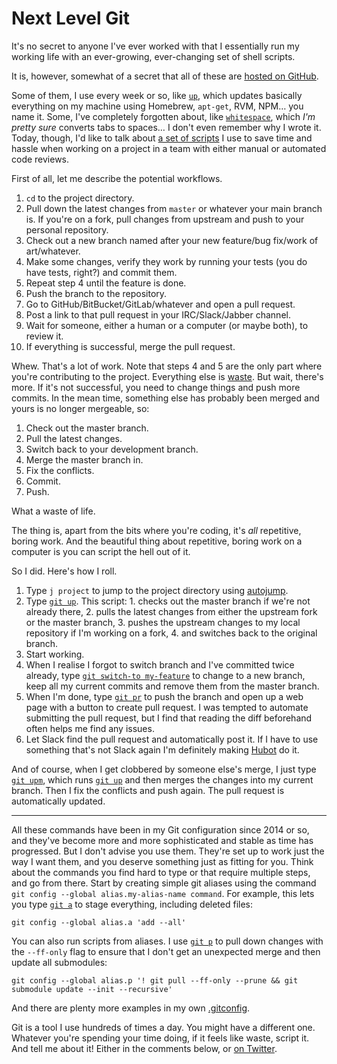 # Next Level Git

It's no secret to anyone I've ever worked with that I essentially run my working life with an ever-growing, ever-changing set of shell scripts.

It is, however, somewhat of a secret that all of these are [hosted on GitHub][FYGM].

Some of them, I use every week or so, like [`up`][up], which updates basically everything on my machine using Homebrew, `apt-get`, RVM, NPM… you name it. Some, I've completely forgotten about, like [`whitespace`][whitespace], which *I'm pretty sure* converts tabs to spaces… I don't even remember why I wrote it. Today, though, I'd like to talk about [a set of scripts][git scripts] I use to save time and hassle when working on a project in a team with either manual or automated code reviews.

[FYGM]: https://github.com/SamirTalwar/fygm
[git scripts]: https://github.com/SamirTalwar/fygm/tree/master/bin/git
[up]: https://github.com/SamirTalwar/fygm/blob/master/bin/unix/up
[whitespace]: https://github.com/SamirTalwar/fygm/blob/master/bin/unix/whitespace

First of all, let me describe the potential workflows.

  1. `cd` to the project directory.
  2. Pull down the latest changes from `master` or whatever your main branch is. If you're on a fork, pull changes from upstream and push to your personal repository.
  3. Check out a new branch named after your new feature/bug fix/work of art/whatever.
  4. Make some changes, verify they work by running your tests (you do have tests, right?) and commit them.
  5. Repeat step 4 until the feature is done.
  6. Push the branch to the repository.
  7. Go to GitHub/BitBucket/GitLab/whatever and open a pull request.
  8. Post a link to that pull request in your IRC/Slack/Jabber channel.
  9. Wait for someone, either a human or a computer (or maybe both), to review it.
  10. If everything is successful, merge the pull request.

Whew. That's a lot of work. Note that steps 4 and 5 are the only part where you're contributing to the project. Everything else is [waste][The 8 Wastes]. But wait, there's more. If it's not successful, you need to change things and push more commits. In the mean time, something else has probably been merged and yours is no longer mergeable, so:

  1. Check out the master branch.
  2. Pull the latest changes.
  3. Switch back to your development branch.
  4. Merge the master branch in.
  5. Fix the conflicts.
  6. Commit.
  7. Push.

What a waste of life.

[The 8 Wastes]: https://goleansixsigma.com/8-wastes/

The thing is, apart from the bits where you're coding, it's *all* repetitive, boring work. And the beautiful thing about repetitive, boring work on a computer is you can script the hell out of it.

So I did. Here's how I roll.

  1. Type `j project` to jump to the project directory using [autojump][].
  2. Type [`git up`][git update-master]. This script:
    1. checks out the master branch if we're not already there,
    2. pulls the latest changes from either the upstream fork or the master branch,
    3. pushes the upstream changes to my local repository if I'm working on a fork,
    4. and switches back to the original branch.
  3. Start working.
  4. When I realise I forgot to switch branch and I've committed twice already, type [`git switch-to my-feature`][git switch-to] to change to a new branch, keep all my current commits and remove them from the master branch.
  5. When I'm done, type [`git pr`][git pull-request] to push the branch and open up a web page with a button to create pull request. I was tempted to automate submitting the pull request, but I find that reading the diff beforehand often helps me find any issues.
  6. Let Slack find the pull request and automatically post it. If I have to use something that's not Slack again I'm definitely making [Hubot][] do it.

And of course, when I get clobbered by someone else's merge, I just type [`git upm`][git upm], which runs [`git up`][git update-master] and then merges the changes into my current branch. Then I fix the conflicts and push again. The pull request is automatically updated.

---

All these commands have been in my Git configuration since 2014 or so, and they've become more and more sophisticated and stable as time has progressed. But I don't advise you use them. They're set up to work just the way I want them, and you deserve something just as fitting for you. Think about the commands you find hard to type or that require multiple steps, and go from there. Start by creating simple git aliases using the command `git config --global alias.my-alias-name command`. For example, this lets you type [`git a`][git add-all] to stage everything, including deleted files:

    git config --global alias.a 'add --all'

You can also run scripts from aliases. I use [`git p`][git pull-everything] to pull down changes with the `--ff-only` flag to ensure that I don't get an unexpected merge and then update all submodules:

    git config --global alias.p '! git pull --ff-only --prune && git submodule update --init --recursive'

And there are plenty more examples in my own [.gitconfig][].

[autojump]: https://github.com/wting/autojump
[Hubot]: https://hubot.github.com/
[.gitconfig]: https://github.com/SamirTalwar/fygm/blob/master/dotfiles/gitconfig
[git add-all]: https://github.com/SamirTalwar/fygm/blob/master/dotfiles/gitconfig#L42
[git pull-everything]: https://github.com/SamirTalwar/fygm/blob/master/dotfiles/gitconfig#L23
[git pull-request]: https://github.com/SamirTalwar/fygm/blob/master/bin/git/pull-request
[git switch-to]: https://github.com/SamirTalwar/fygm/blob/master/bin/git/switch-to
[git update-master]: https://github.com/SamirTalwar/fygm/blob/master/bin/git/update-master
[git upm]: https://github.com/SamirTalwar/fygm/blob/master/dotfiles/gitconfig#L42

Git is a tool I use hundreds of times a day. You might have a different one. Whatever you're spending your time doing, if it feels like waste, script it. And tell me about it! Either in the comments below, or [on Twitter][@SamirTalwar].

[@SamirTalwar]: https://twitter.com/SamirTalwar
